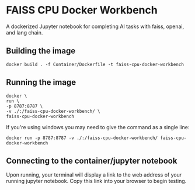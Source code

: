 # FAISS CPU Docker Workbench

A dockerized Jupyter notebook for completing AI tasks with faiss, openai, and lang chain.

## Building the image
```
docker build . -f Container/Dockerfile -t faiss-cpu-docker-workbench
```

## Running the image

```
docker \
run \
-p 8787:8787 \
-v ./:/faiss-cpu-docker-workbench/ \
faiss-cpu-docker-workbench
```

If you're using windows you may need to give the command as a single line:

```
docker run -p 8787:8787 -v ./:/faiss-cpu-docker-workbench/ faiss-cpu-docker-workbench
```

## Connecting to the container/jupyter notebook

Upon running, your terminal will display a link to the web address of your running jupyter notebook. Copy this link into your browser to begin testing.
